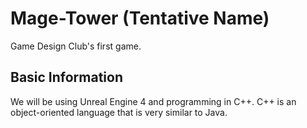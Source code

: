 # Mage-Tower (Tentative Name)

Game Design Club's first game.

## Basic Information

We will be using Unreal Engine 4 and programming in C++. C++ is an object-oriented language that is very similar to Java.
